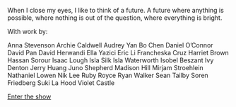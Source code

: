 <br><br>

When I close my eyes, I like to think of a future. A future where anything is possible, where nothing is out of the question, where everything is bright.

With work by: 

Anna Stevenson
Archie Caldwell
Audrey Yan
Bo Chen
Daniel O’Connor
David Pan
David Herwandi
Ella Yazici
Eric Li
Francheska Cruz
Harriet Brown
Hassan Sorour
Isaac Lough
Isla Silk
Isla Waterworth
Isobel Beszant
Ivy Denton
Jerry Huang
Juno Shepherd
Madison Hill
Mirjam Stroehlein
Nathaniel Lowen
Nik Lee
Ruby Royce
Ryan Walker
Sean Tailby
Soren Friedberg
Suki La Hood
Violet Castle

<a href="https://tewahi.com">Enter the show</a>

